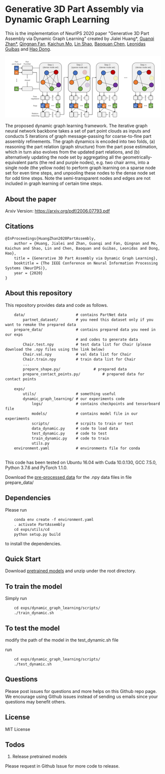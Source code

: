 # Generative 3D Part Assembly via Dynamic Graph Learning

This is the implementation of NeurIPS 2020 paper "Generative 3D Part Assembly via Dynamic Graph Learning" created by 
Jialei Huang*, <a href="https://scholar.google.com/citations?user=f_m4WJIAAAAJ&hl=en" target="_blank">Guanqi Zhan*</a>, <a href="https://fqnchina.github.io/" target="_blank">Qingnan Fan</a>, <a href="https://cs.stanford.edu/~kaichun/" target="_blank">Kaichun Mo</a>, <a href="https://linsats.github.io/" target="_blank">Lin Shao</a>, <a href="https://cfcs.pku.edu.cn/baoquan/" target="_blank">Baoquan Chen</a>, <a href="https://geometry.stanford.edu/member/guibas/index.html" target="_blank">Leonidas Guibas</a> and <a href="https://zsdonghao.github.io/" target="_blank">Hao Dong</a>.

![image1](./images/image1.png)

The proposed dynamic graph learning framework. The iterative graph neural network backbone takes a set of part point clouds as inputs and conducts 5 iterations of graph message-passing for coarse-to-fine part assembly refinements. The graph dynamics is encoded into two folds, (a) reasoning the part relation (graph structure) from the part pose estimation, which in turn also evolves from the updated part relations, and (b) alternatively updating the node set by aggregating all the geometrically-equivalent parts (the red and purple nodes), e.g. two chair arms, into a single node (the yellow node) to perform graph learning on a sparse node set for even time steps, and unpooling these nodes to the dense node set for odd time steps. Note the semi-transparent nodes and edges are not included in graph learning of certain time steps.

## About the paper

Arxiv Version: https://arxiv.org/pdf/2006.07793.pdf



## Citations


    @InProceedings{HuangZhan2020PartAssembly,
        author = {Huang, Jialei and Zhan, Guanqi and Fan, Qingnan and Mo, Kaichun and Shao, Lin and Chen, Baoquan and Guibas, Leonidas and Dong, Hao},
        title = {Generative 3D Part Assembly via Dynamic Graph Learning},
        booktitle = {The IEEE Conference on Neural Information Processing Systems (NeurIPS)},
        year = {2020}
    }

## About this repository

This repository provides data and code as follows.


```
    data/                       # contains PartNet data
        partnet_dataset/		# you need this dataset only if you  want to remake the prepared data
    prepare_data/				# contains prepared data you need in our exps 
    							# and codes to generate data
    	Chair.test.npy			# test data list for Chair (please download the .npy files using the link below)
    	Chair.val.npy			# val data list for Chair
    	Chair.train.npy 		# train data list for Chair
    	...
    	prepare_shape.py/				# prepared data
    	prepare_contact_points.py/			# prepared data for contact points
    	
    exps/
    	utils/					# something useful
    	dynamic_graph_learning/	# our experiments code
    		logs/				# contains checkpoints and tensorboard file
    		models/				# contains model file in our experiments
    		scripts/			# scrpits to train or test
    		data_dynamic.py		# code to load data
    		test_dynamic.py  	# code to test
    		train_dynamic.py  	# code to train
    		utils.py
    environment.yaml			# environments file for conda
    		

```

This code has been tested on Ubuntu 16.04 with Cuda 10.0.130, GCC 7.5.0, Python 3.7.6 and PyTorch 1.1.0. 

Download the [pre-processed data](http://download.cs.stanford.edu/orion/genpartass/prepare_data.zip) for the .npy data files in file prepare_data/


## Dependencies

Please run
    

        conda env create -f environment.yaml
        . activate PartAssembly
        cd exps/utils/cd
        python setup.py build

to install the dependencies.

## Quick Start

Download [pretrained models](https://drive.google.com/drive/folders/1bmTaeIN2x7dqgQZCuTsiXaAGRZqEeSMP?usp=sharing) and unzip under the root directory.

## To train the model

Simply run

        cd exps/dynamic_graph_learning/scripts/
        ./train_dynamic.sh
        
## To test the model

modify the path of the model in the test_dynamic.sh file

run

        cd exps/dynamic_graph_learning/scripts/
        ./test_dynamic.sh

## Questions

Please post issues for questions and more helps on this Github repo page. We encourage using Github issues instead of sending us emails since your questions may benefit others.

## License

MIT License

## Todos
1. Release pretrained models

Please request in Github Issue for more code to release.

